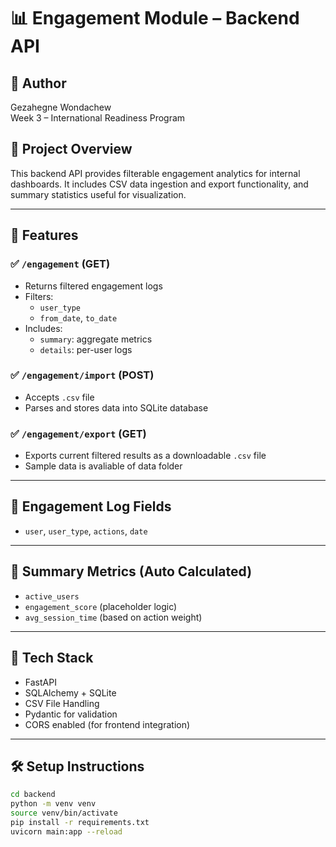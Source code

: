 # 📊 Engagement Module – Backend API

## 👤 Author
Gezahegne Wondachew  
Week 3 – International Readiness Program

## 📌 Project Overview
This backend API provides filterable engagement analytics for internal dashboards. It includes CSV data ingestion and export functionality, and summary statistics useful for visualization.

---

## 🚀 Features

### ✅ `/engagement` (GET)
- Returns filtered engagement logs
- Filters:
  - `user_type`
  - `from_date`, `to_date`
- Includes:
  - `summary`: aggregate metrics
  - `details`: per-user logs

### ✅ `/engagement/import` (POST)
- Accepts `.csv` file
- Parses and stores data into SQLite database

### ✅ `/engagement/export` (GET)
- Exports current filtered results as a downloadable `.csv` file
- Sample data is avaliable of data folder

---

## 🧠 Engagement Log Fields
- `user`, `user_type`, `actions`, `date`

---

## 🔄 Summary Metrics (Auto Calculated)
- `active_users`
- `engagement_score` (placeholder logic)
- `avg_session_time` (based on action weight)

---

## 🧱 Tech Stack
- FastAPI
- SQLAlchemy + SQLite
- CSV File Handling
- Pydantic for validation
- CORS enabled (for frontend integration)

---

## 🛠 Setup Instructions

```bash
cd backend
python -m venv venv
source venv/bin/activate
pip install -r requirements.txt
uvicorn main:app --reload
